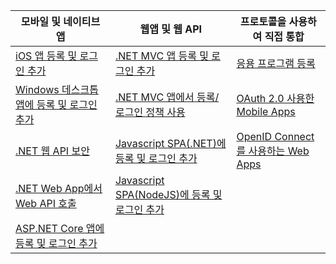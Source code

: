 | 모바일 및 네이티브 앱 | 웹앱 및 웹 API | 프로토콜을 사용하여 직접 통합 |
| --- | --- | --- |
| [iOS 앱 등록 및 로그인 추가](../articles/active-directory-b2c/active-directory-b2c-devquickstarts-ios.md) |[.NET MVC 앱 등록 및 로그인 추가](../articles/active-directory-b2c/active-directory-b2c-devquickstarts-web-dotnet.md) |[응용 프로그램 등록](../articles/active-directory-b2c/active-directory-b2c-app-registration.md) |
| [Windows 데스크톱 앱에 등록 및 로그인 추가](../articles/active-directory-b2c/active-directory-b2c-devquickstarts-native-dotnet.md) |[.NET MVC 앱에서 등록/로그인 정책 사용](../articles/active-directory-b2c/active-directory-b2c-devquickstarts-web-dotnet-susi.md) |[OAuth 2.0 사용한 Mobile Apps](../articles/active-directory-b2c/active-directory-b2c-reference-oauth-code.md) |
| [.NET 웹 API 보안](../articles/active-directory-b2c/active-directory-b2c-devquickstarts-api-dotnet.md) | [Javascript SPA(.NET)에 등록 및 로그인 추가](https://github.com/Azure-Samples/active-directory-b2c-javascript-singlepageapp-dotnet-webapi) | [OpenID Connect를 사용하는 Web Apps](../articles/active-directory-b2c/active-directory-b2c-reference-oidc.md) |
| [.NET Web App에서 Web API 호출](../articles/active-directory-b2c/active-directory-b2c-devquickstarts-web-api-dotnet.md) | [Javascript SPA(NodeJS)에 등록 및 로그인 추가](https://github.com/Azure-Samples/active-directory-b2c-javascript-singlepageapp-nodejs-webapi)| |
| [ASP.NET Core 앱에 등록 및 로그인 추가](https://github.com/azure-samples/active-directory-dotnet-webapp-openidconnect-aspnetcore-b2c) | | |



<!--HONumber=Feb17_HO1-->


